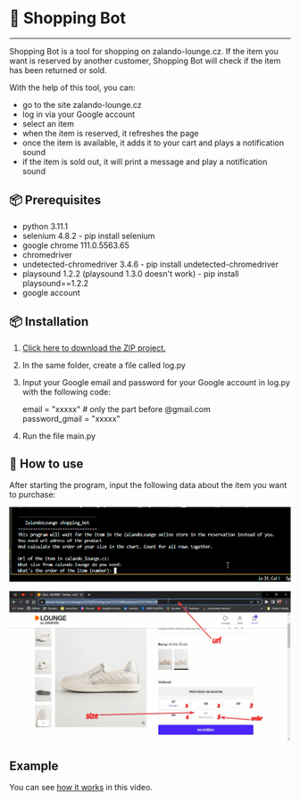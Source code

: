 
# 🎁 Shopping Bot
***

Shopping Bot is a tool for shopping on zalando-lounge.cz. If the item you want is reserved by another customer, Shopping Bot will check if the item has been returned or sold.<br>

With the help of this tool, you can:
- go to the site zalando-lounge.cz<br>
- log in via your Google account<br>
- select an item<br>
- when the item is reserved, it refreshes the page<br>
- once the item is available, it adds it to your cart and plays a notification sound<br>
- if the item is sold out, it will print a message and play a notification sound<br>

## 📦 Prerequisites

- python 3.11.1
- selenium 4.8.2 - pip install selenium<br>
- google chrome 111.0.5563.65<br>
- chromedriver <br> 
- undetected-chromedriver 3.4.6 - pip install undetected-chromedriver<br>
- playsound 1.2.2 (playsound 1.3.0 doesn't work) - pip install playsound==1.2.2<br>
- google account

## 📦 Installation
1. [Click here to download the ZIP project.](https://github.com/LuckaSokolka/shopping_bot/archive/refs/heads/main.zip)
2. In the same folder, create a file called log.py
3. Input your Google email and password for your Google account in log.py with the following code:<br>

    email = "xxxxx"  # only the part before @gmail.com<br>
    password_gmail = "xxxxx"<br>

4. Run the file main.py

## 🚀 How to use
After starting the program, input the following data about the item you want to purchase:<br>

![terminal](photos/terminal.png)

![zalando_screen](photos/zalando_screen.png)

## Example
You can see [how it works](https://youtu.be/J2wq6aRW_E4) in this video.






